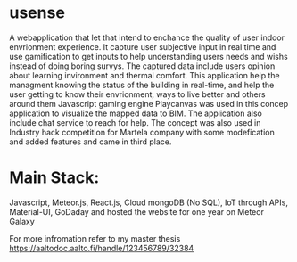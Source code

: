 # usense

A webapplication that let that intend to enchance the quality of user indoor envrionment experience. It capture user subjective input in real time and use gamification to get inputs to help understanding users needs and wishs instead of doing boring survys.
The captured data include users opinion about learning invironment and thermal comfort. This application help the managment knowing the status of the building in real-time, and help the user getting to know their envrionment, ways to live better and others around them
Javascript gaming engine Playcanvas was used in this concep application to visualize the mapped data to BIM.
The application also include chat service to reach for help. The concept was also used in Industry hack competition for Martela company with some modefication and added features and came in third place.


# Main Stack: 
Javascript, Meteor.js, React.js, Cloud mongoDB (No SQL), IoT through APIs, Material-UI, GoDaday and hosted the website for one year on Meteor Galaxy

For more infromation refer to my master thesis
https://aaltodoc.aalto.fi/handle/123456789/32384
